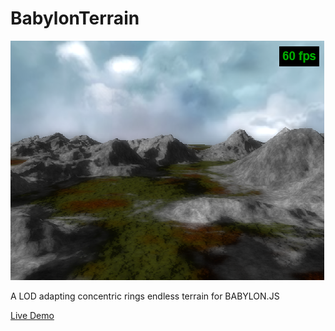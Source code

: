 # BabylonTerrain

![Screenshot](https://raw.githubusercontent.com/darrylryan/BabylonTerrain/master/screenshot.png)

A LOD adapting concentric rings endless terrain for BABYLON.JS

[Live Demo](https://googledrive.com/host/0B1bKNbCmvLq2QmJ2NEZOZVMxekE)
